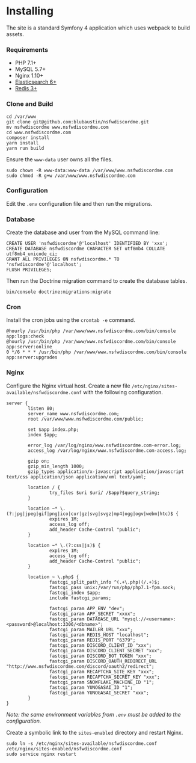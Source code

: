Installing
==========
The site is a standard Symfony 4 application which uses webpack to build assets.

### Requirements
* PHP 7.1+
* MySQL 5.7+
* Nginx 1.10+
* [Elasticsearch 6+](https://tecadmin.net/setup-elasticsearch-on-ubuntu/)
* [Redis 3+](https://tecadmin.net/install-redis-ubuntu/)

### Clone and Build
```
cd /var/www
git clone git@github.com:blubaustin/nsfwdiscordme.git
mv nsfwdiscordme www.nsfwdiscordme.com
cd www.nsfwdiscordme.com
composer install
yarn install
yarn run build
```

Ensure the `www-data` user owns all the files.

```
sudo chown -R www-data:www-data /var/www/www.nsfwdiscordme.com
sudo chmod -R g+w /var/www/www.nsfwdiscordme.com
```

### Configuration
Edit the `.env` configuration file and then run the migrations.

### Database
Create the database and user from the MySQL command line:

```
CREATE USER 'nsfwdiscordme'@'localhost' IDENTIFIED BY 'xxx';
CREATE DATABASE nsfwdiscordme CHARACTER SET utf8mb4 COLLATE utf8mb4_unicode_ci;
GRANT ALL PRIVILEGES ON nsfwdiscordme.* TO 'nsfwdiscordme'@'localhost';
FLUSH PRIVILEGES;
```

Then run the Doctrine migration command to create the database tables.
```
bin/console doctrine:migrations:migrate
```

### Cron
Install the cron jobs using the `crontab -e` command.

```
@hourly /usr/bin/php /var/www/www.nsfwdiscordme.com/bin/console app:logs:check
@hourly /usr/bin/php /var/www/www.nsfwdiscordme.com/bin/console app:server:online
0 */6 * * * /usr/bin/php /var/www/www.nsfwdiscordme.com/bin/console app:server:upgrades
```

### Nginx
Configure the Nginx virtual host. Create a new file `/etc/nginx/sites-available/nsfwdiscordme.conf` with the following configuration.

```
server {
        listen 80;
        server_name www.nsfwdiscordme.com;
        root /var/www/www.nsfwdiscordme.com/public;

        set $app index.php;
        index $app;

        error_log /var/log/nginx/www.nsfwdiscordme.com-error.log;
        access_log /var/log/nginx/www.nsfwdiscordme.com-access.log;

        gzip on;
        gzip_min_length 1000;
        gzip_types application/x-javascript application/javascript text/css application/json application/xml text/yaml;

        location / {
                try_files $uri $uri/ /$app?$query_string;
        }
        
        location ~* \.(?:jpg|jpeg|gif|png|ico|cur|gz|svg|svgz|mp4|ogg|ogv|webm|htc)$ {
                expires 1M;
                access_log off;
                add_header Cache-Control "public";
        }

        location ~* \.(?:css|js)$ {
                expires 1M;
                access_log off;
                add_header Cache-Control "public";
        }

        location ~ \.php$ {
                fastcgi_split_path_info ^(.+\.php)(/.+)$;
                fastcgi_pass unix:/var/run/php/php7.1-fpm.sock;
                fastcgi_index $app;
                include fastcgi_params;

                fastcgi_param APP_ENV "dev";
                fastcgi_param APP_SECRET "xxxx";
                fastcgi_param DATABASE_URL "mysql://<username>:<password>@localhost:3306/<dbname>";
                fastcgi_param MAILER_URL "xxx";
                fastcgi_param REDIS_HOST "localhost";
                fastcgi_param REDIS_PORT "6379";
                fastcgi_param DISCORD_CLIENT_ID "xxx";
                fastcgi_param DISCORD_CLIENT_SECRET "xxx";
                fastcgi_param DISCORD_BOT_TOKEN "xxx";
                fastcgi_param DISCORD_OAUTH_REDIRECT_URL "http://www.nsfwdiscordme.com/discord/oauth2/redirect";
                fastcgi_param RECAPTCHA_SITE_KEY "xxx";
                fastcgi_param RECAPTCHA_SECRET_KEY "xxx";
                fastcgi_param SNOWFLAKE_MACHINE_ID "1";
                fastcgi_param YUNOGASAI_ID "1";
                fastcgi_param YUNOGASAI_SECRET "xxx";
        }
}

```

*Note: the same environment variables from `.env` must be added to the configuration.*

Create a symbolic link to the `sites-enabled` directory and restart Nginx.

```
sudo ln -s /etc/nginx/sites-available/nsfwdiscordme.conf /etc/nginx/sites-enabled/nsfwdiscordme.conf
sudo service nginx restart
```
